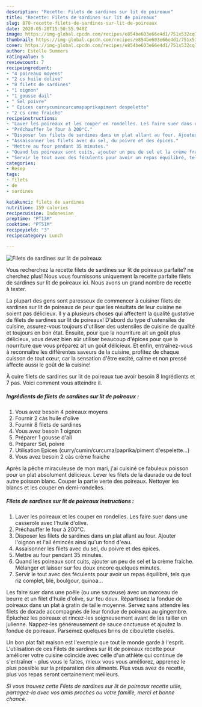```yaml
---
description: "Recette: Filets de sardines sur lit de poireaux"
title: "Recette: Filets de sardines sur lit de poireaux"
slug: 870-recette-filets-de-sardines-sur-lit-de-poireaux
date: 2020-05-20T15:50:55.940Z
image: https://img-global.cpcdn.com/recipes/e854be603e66e4d1/751x532cq70/filets-de-sardines-sur-lit-de-poireaux-photo-principale-de-la-recette.jpg
thumbnail: https://img-global.cpcdn.com/recipes/e854be603e66e4d1/751x532cq70/filets-de-sardines-sur-lit-de-poireaux-photo-principale-de-la-recette.jpg
cover: https://img-global.cpcdn.com/recipes/e854be603e66e4d1/751x532cq70/filets-de-sardines-sur-lit-de-poireaux-photo-principale-de-la-recette.jpg
author: Estelle Summers
ratingvalue: 5
reviewcount: 7
recipeingredient:
- "4 poireaux moyens"
- "2 cs huile dolive"
- "8 filets de sardines"
- "1 oignon"
- "1 gousse dail"
- " Sel poivre"
- " Epices currycumincurcumapaprikapiment despelette"
- "2 cs crme fraiche"
recipeinstructions:
- "Laver les poireaux et les couper en rondelles. Les faire suer dans une casserole avec l&#39;huile d&#39;olive."
- "Préchauffer le four à 200°C."
- "Disposer les filets de sardines dans un plat allant au four. Ajouter l&#39;oignon et l&#39;ail émincés ainsi qu&#39;un fond d&#39;eau."
- "Assaisonner les filets avec du sel, du poivre et des épices."
- "Mettre au four pendant 35 minutes."
- "Quand les poireaux sont cuits, ajouter un peu de sel et la crème fraiche. Mélanger et laisser sur feu doux encore quelques minutes."
- "Servir le tout avec des féculents pour avoir un repas équilibré, tels que riz complet, blé, boulgour, quinoa..."
categories:
- Resep
tags:
- filets
- de
- sardines

katakunci: filets de sardines 
nutrition: 159 calories
recipecuisine: Indonesian
preptime: "PT13M"
cooktime: "PT51M"
recipeyield: "3"
recipecategory: Lunch

---
```



![Filets de sardines sur lit de poireaux](https://img-global.cpcdn.com/recipes/e854be603e66e4d1/751x532cq70/filets-de-sardines-sur-lit-de-poireaux-photo-principale-de-la-recette.jpg)

Vous recherchez la recette filets de sardines sur lit de poireaux parfaite? ne cherchez plus! Nous vous fournissons uniquement la recette parfaite filets de sardines sur lit de poireaux ici. Nous avons un grand nombre de recette à tester.

La plupart des gens sont paresseux de commencer à cuisiner filets de sardines sur lit de poireaux de peur que les résultats de leur cuisine ne soient pas délicieux. Il y a plusieurs choses qui affectent la qualité gustative de filets de sardines sur lit de poireaux! D'abord du type d'ustensiles de cuisine, assurez-vous toujours d'utiliser des ustensiles de cuisine de qualité et toujours en bon état. Ensuite, pour que la nourriture ait un goût plus délicieux, vous devez bien sûr utiliser beaucoup d'épices pour que la nourriture que vous préparez ait un goût délicieux. Et enfin, entraînez-vous à reconnaître les différentes saveurs de la cuisine, profitez de chaque cuisson de tout cœur, car la sensation d'être excité, calme et non pressé affecte aussi le goût de la cuisine!

<!--inarticleads1-->

À cuire filets de sardines sur lit de poireaux tue avoir besoin 8 Ingrédients et 7 pas. Voici comment vous atteindre il.

##### Ingrédients de filets de sardines sur lit de poireaux :

1. Vous avez besoin 4 poireaux moyens
1. Fournir 2 càs huile d&#39;olive
1. Fournir 8 filets de sardines
1. Vous avez besoin 1 oignon
1. Préparer 1 gousse d&#39;ail
1. Préparer  Sel, poivre
1. Utilisation  Epices (curry/cumin/curcuma/paprika/piment d&#39;espelette...)
1. Vous avez besoin 2 càs crème fraiche


Après la pêche miraculeuse de mon mari, j&#39;ai cuisiné ce fabuleux poisson pour un plat absolument délicieux. Lever les filets de la daurade ou de tout autre poisson blanc. Couper la partie verte des poireaux. Nettoyer les blancs et les couper en demi-rondelles. 

<!--inarticleads2-->

##### Filets de sardines sur lit de poireaux instructions :

1. Laver les poireaux et les couper en rondelles. Les faire suer dans une casserole avec l&#39;huile d&#39;olive.
1. Préchauffer le four à 200°C.
1. Disposer les filets de sardines dans un plat allant au four. Ajouter l&#39;oignon et l&#39;ail émincés ainsi qu&#39;un fond d&#39;eau.
1. Assaisonner les filets avec du sel, du poivre et des épices.
1. Mettre au four pendant 35 minutes.
1. Quand les poireaux sont cuits, ajouter un peu de sel et la crème fraiche. Mélanger et laisser sur feu doux encore quelques minutes.
1. Servir le tout avec des féculents pour avoir un repas équilibré, tels que riz complet, blé, boulgour, quinoa...


Les faire suer dans une poêle (ou une sauteuse) avec un morceau de beurre et un filet d&#39;huile d&#39;olive, sur feu doux. Répartissez la fondue de poireaux dans un plat à gratin de taille moyenne. Servez sans attendre les filets de dorade accompagnés de leur fondue de poireaux au gingembre. Épluchez les poireaux et rincez-les soigneusement avant de les tailler en julienne. Nappez-les généreusement de sauce onctueuse et ajoutez la fondue de poireaux. Parsemez quelques brins de ciboulette ciselés. 

<!--inarticleads1-->

<p>
Un bon plat fait maison est l'exemple que tout le monde garde à l'esprit. L'utilisation de ces Filets de sardines sur lit de poireaux recette pour améliorer votre cuisine coïncide avec celle d'un athlète qui continue de s'entraîner - plus vous le faites, mieux vous vous améliorez, apprenez le plus possible sur la préparation des aliments. Plus vous avez de recette, plus vos repas seront certainement meilleurs.
</p>

<p>
<i>Si vous trouvez cette Filets de sardines sur lit de poireaux recette utile, partagez-la avec vos amis proches ou votre famille, merci et bonne chance.</i>
</p>
